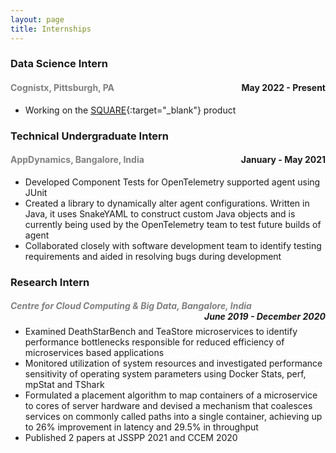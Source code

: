```yaml
---
layout: page
title: Internships
---
```


### Data Science Intern
#### <span style="color:grey;">Cognistx, Pittsburgh, PA</span> <span style="float:right;">May 2022 - Present</span>

- Working on the [SQUARE](https://www.cognistx.com/square){:target="_blank"} product

### Technical Undergraduate Intern
#### <span style="color:grey;">AppDynamics, Bangalore, India</span> <span style="float:right;">January - May 2021</span>

- Developed Component Tests for OpenTelemetry supported agent using JUnit 
- Created a library to dynamically alter agent configurations. Written in Java, it uses SnakeYAML to construct
custom Java objects and is currently being used by the OpenTelemetry team to test future builds of agent 
- Collaborated closely with software development team to identify testing requirements and aided in resolving
bugs during development


### Research Intern
<h5><span style="color:grey;">Centre for Cloud Computing & Big Data, Bangalore, India</span><span style="float:right;">June 2019 - December 2020</span></h5>

- Examined DeathStarBench and TeaStore microservices to identify performance bottlenecks responsible for
reduced efficiency of microservices based applications 
- Monitored utilization of system resources and investigated performance sensitivity of operating system
parameters using Docker Stats, perf, mpStat and TShark 
- Formulated a placement algorithm to map containers of a microservice to cores of server hardware and devised
a mechanism that coalesces services on commonly called paths into a single container, achieving up to 26%
improvement in latency and 29.5% in throughput 
- Published 2 papers at JSSPP 2021 and CCEM 2020